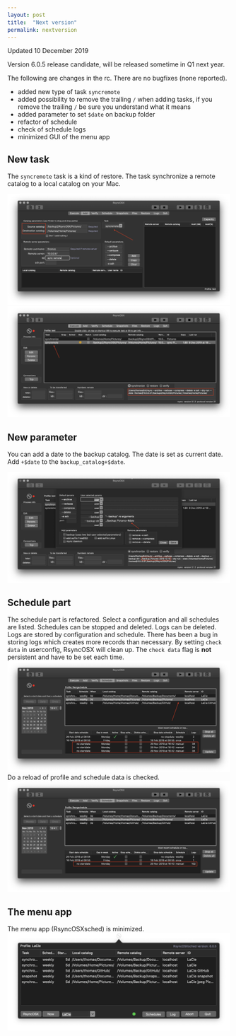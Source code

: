 ```yaml
---
layout: post
title:  "Next version"
permalink: nextversion
---
```

Updated 10 December 2019

Version 6.0.5 release candidate, will be released sometime in Q1 next year.

The following are changes in the rc. There are no bugfixes (none reported).

- added new type of task `syncremote`
- added possibility to remove the trailing `/` when adding tasks, if you remove the trailing `/` be sure you understand what it means
- added parameter to set `$date` on backup folder
- refactor of schedule
- check of schedule logs
- minimized GUI of the menu app


## New task

The `syncremote` task is a kind of restore. The task synchronize a remote catalog to a local catalog on your Mac.

![](/images/RsyncOSX/master/nextversion/7.png)
![](/images/RsyncOSX/master/nextversion/8.png)

## New parameter

You can add a date to the backup catalog. The date is set as current date. Add `+$date` to the `backup_catalog+$date`.

![](/images/RsyncOSX/master/nextversion/9.png)

## Schedule part

The schedule part is refactored. Select a configuration and all schedules are listed. Schedules can be stopped and deleted. Logs can be deleted. Logs are stored by configuration and schedule. There has been a bug in storing logs which creates more records than necessary. By setting `check data` in userconfig, RsyncOSX will clean up. The `check data` flag is **not** persistent and have to be set each time.
![](/images/RsyncOSX/master/nextversion/1.png)
Do a reload of profile and schedule data is checked.
![](/images/RsyncOSX/master/nextversion/2.png)

## The menu app
The menu app (RsyncOSXsched) is minimized.
![](/images/RsyncOSX/master/nextversion/6.png)
